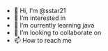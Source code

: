 - 👋 Hi, I’m @sstar21
- 👀 I’m interested in 
- 🌱 I’m currently learning java
- 💞️ I’m looking to collaborate on 
- 📫 How to reach me 
<!---
sstar21/sstar21 is a ✨ special ✨ repository because its `README.md` (this file) appears on your GitHub profile.
You can click the Preview link to take a look at your changes.
--->
